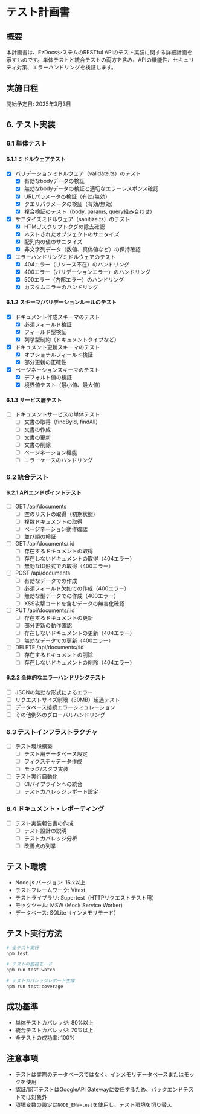 # テスト計画書

## 概要
本計画書は、EzDocsシステムのRESTful APIのテスト実装に関する詳細計画を示すものです。単体テストと統合テストの両方を含み、APIの機能性、セキュリティ対策、エラーハンドリングを検証します。

## 実施日程
開始予定日: 2025年3月3日

## 6. テスト実装
### 6.1 単体テスト
#### 6.1.1 ミドルウェアテスト
- [x] バリデーションミドルウェア（validate.ts）のテスト
  - [x] 有効なbodyデータの検証
  - [x] 無効なbodyデータの検証と適切なエラーレスポンス確認
  - [x] URLパラメータの検証（有効/無効）
  - [x] クエリパラメータの検証（有効/無効）
  - [x] 複合検証のテスト（body, params, query組み合わせ）

- [x] サニタイズミドルウェア（sanitize.ts）のテスト
  - [x] HTML/スクリプトタグの除去確認
  - [x] ネストされたオブジェクトのサニタイズ
  - [x] 配列内の値のサニタイズ
  - [x] 非文字列データ（数値、真偽値など）の保持確認

- [x] エラーハンドリングミドルウェアのテスト
  - [x] 404エラー（リソース不在）のハンドリング
  - [x] 400エラー（バリデーションエラー）のハンドリング
  - [x] 500エラー（内部エラー）のハンドリング
  - [x] カスタムエラーのハンドリング

#### 6.1.2 スキーマ/バリデーションルールのテスト
- [x] ドキュメント作成スキーマのテスト
  - [x] 必須フィールド検証
  - [x] フィールド型検証
  - [x] 列挙型制約（ドキュメントタイプなど）

- [x] ドキュメント更新スキーマのテスト
  - [x] オプショナルフィールド検証
  - [x] 部分更新の正確性

- [x] ページネーションスキーマのテスト
  - [x] デフォルト値の検証
  - [x] 境界値テスト（最小値、最大値）

#### 6.1.3 サービス層テスト
- [ ] ドキュメントサービスの単体テスト
  - [ ] 文書の取得（findById, findAll）
  - [ ] 文書の作成
  - [ ] 文書の更新
  - [ ] 文書の削除
  - [ ] ページネーション機能
  - [ ] エラーケースのハンドリング

### 6.2 統合テスト
#### 6.2.1 APIエンドポイントテスト
- [ ] GET /api/documents
  - [ ] 空のリストの取得（初期状態）
  - [ ] 複数ドキュメントの取得
  - [ ] ページネーション動作確認
  - [ ] 並び順の検証

- [ ] GET /api/documents/:id
  - [ ] 存在するドキュメントの取得
  - [ ] 存在しないドキュメントの取得（404エラー）
  - [ ] 無効なID形式での取得（400エラー）

- [ ] POST /api/documents
  - [ ] 有効なデータでの作成
  - [ ] 必須フィールド欠如での作成（400エラー）
  - [ ] 無効な型データでの作成（400エラー）
  - [ ] XSS攻撃コードを含むデータの無害化確認

- [ ] PUT /api/documents/:id
  - [ ] 存在するドキュメントの更新
  - [ ] 部分更新の動作確認
  - [ ] 存在しないドキュメントの更新（404エラー）
  - [ ] 無効なデータでの更新（400エラー）

- [ ] DELETE /api/documents/:id
  - [ ] 存在するドキュメントの削除
  - [ ] 存在しないドキュメントの削除（404エラー）

#### 6.2.2 全体的なエラーハンドリングテスト
- [ ] JSONの無効な形式によるエラー
- [ ] リクエストサイズ制限（30MB）超過テスト
- [ ] データベース接続エラーシミュレーション
- [ ] その他例外のグローバルハンドリング

### 6.3 テストインフラストラクチャ
- [ ] テスト環境構築
  - [ ] テスト用データベース設定
  - [ ] フィクスチャデータ作成
  - [ ] モック/スタブ実装

- [ ] テスト実行自動化
  - [ ] CIパイプラインへの統合
  - [ ] テストカバレッジレポート設定

### 6.4 ドキュメント・レポーティング
- [ ] テスト実装報告書の作成
  - [ ] テスト設計の説明
  - [ ] テストカバレッジ分析
  - [ ] 改善点の列挙

## テスト環境
- Node.js バージョン: 16.x以上
- テストフレームワーク: Vitest
- テストライブラリ: Supertest（HTTPリクエストテスト用）
- モックツール: MSW (Mock Service Worker)
- データベース: SQLite（インメモリモード）

## テスト実行方法
```bash
# 全テスト実行
npm test

# テストの監視モード
npm run test:watch

# テストカバレッジレポート生成
npm run test:coverage
```

## 成功基準
- 単体テストカバレッジ: 80%以上
- 統合テストカバレッジ: 70%以上
- 全テストの成功率: 100%

## 注意事項
- テストは実際のデータベースではなく、インメモリデータベースまたはモックを使用
- 認証/認可テストはGoogleAPI Gatewayに委任するため、バックエンドテストでは対象外
- 環境変数の設定は`NODE_ENV=test`を使用し、テスト環境を切り替え 